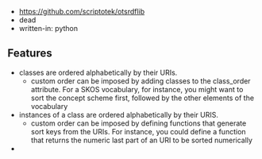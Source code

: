 
- https://github.com/scriptotek/otsrdflib
- dead
- written-in: python

## Features

- classes are ordered alphabetically by their URIs.
  - custom order can be imposed by adding classes to the class_order attribute. For a SKOS vocabulary, for instance, you might want to sort the concept scheme first, followed by the other elements of the vocabulary
- instances of a class are ordered alphabetically by their URIS.
  - custom order can be imposed by defining functions that generate sort keys from the URIs. For instance, you could define a function that returns the numeric last part of an URI to be sorted numerically
- 